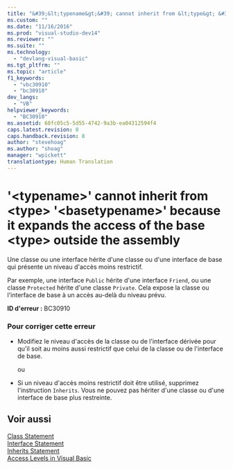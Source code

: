 ```yaml
---
title: "&#39;&lt;typename&gt;&#39; cannot inherit from &lt;type&gt; &#39;&lt;basetypename&gt;&#39; because it expands the access of the base &lt;type&gt; outside the assembly | Microsoft Docs"
ms.custom: ""
ms.date: "11/16/2016"
ms.prod: "visual-studio-dev14"
ms.reviewer: ""
ms.suite: ""
ms.technology: 
  - "devlang-visual-basic"
ms.tgt_pltfrm: ""
ms.topic: "article"
f1_keywords: 
  - "vbc30910"
  - "bc30910"
dev_langs: 
  - "VB"
helpviewer_keywords: 
  - "BC30910"
ms.assetid: 68fc05c5-5d55-4742-9a3b-ea04312594f4
caps.latest.revision: 8
caps.handback.revision: 8
author: "stevehoag"
ms.author: "shoag"
manager: "wpickett"
translationtype: Human Translation
---
```

# &#39;&lt;typename&gt;&#39; cannot inherit from &lt;type&gt; &#39;&lt;basetypename&gt;&#39; because it expands the access of the base &lt;type&gt; outside the assembly
Une classe ou une interface hérite d'une classe ou d'une interface de base qui présente un niveau d'accès moins restrictif.  
  
 Par exemple, une interface `Public` hérite d'une interface `Friend`, ou une classe `Protected` hérite d'une classe `Private`.  Cela expose la classe ou l'interface de base à un accès au\-delà du niveau prévu.  
  
 **ID d'erreur :** BC30910  
  
### Pour corriger cette erreur  
  
-   Modifiez le niveau d'accès de la classe ou de l'interface dérivée pour qu'il soit au moins aussi restrictif que celui de la classe ou de l'interface de base.  
  
     ou  
  
-   Si un niveau d'accès moins restrictif doit être utilisé, supprimez l'instruction `Inherits`.  Vous ne pouvez pas hériter d'une classe ou d'une interface de base plus restreinte.  
  
## Voir aussi  
 [Class Statement](../../../visual-basic/language-reference/statements/class-statement.md)   
 [Interface Statement](../../../visual-basic/language-reference/statements/interface-statement.md)   
 [Inherits Statement](../../../visual-basic/language-reference/statements/inherits-statement.md)   
 [Access Levels in Visual Basic](../../../visual-basic/programming-guide/language-features/declared-elements/access-levels.md)